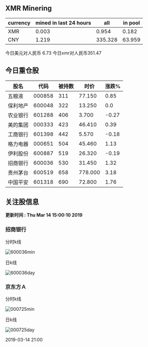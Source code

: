 ## XMR Minering

|currency|mined in last 24 hours|all|in pool|
|---|---|---|---|
|XMR|0.003|0.954|0.182|
|CNY|1.219|335.328|63.959|

今日美元对人民币 6.73	今日xmr对人民币351.47


## 今日重仓股 

|股名|代码|被持数|时价|涨跌%|
|---|---|---|---|---|
|五粮液|000858|311|77.150|0.85|
|保利地产|600048|322|13.250|0.0|
|农业银行|601288|406|3.700|-0.27|
|美的集团|000333|423|46.410|0.39|
|工商银行|601398|442|5.570|-0.18|
|格力电器|000651|504|45.460|1.13|
|伊利股份|600887|519|26.320|-0.19|
|招商银行|600036|530|31.450|1.32|
|贵州茅台|600519|658|778.000|3.18|
|中国平安|601318|690|72.800|1.76|

## 关注股信息
**更新时间 : Thu Mar 14 15:00:10 2019**
### 招商银行 
分时k线

![600036min](http://image.sinajs.cn/newchart/min/n/sh600036.gif)

日k线

![600036day](http://image.sinajs.cn/newchart/daily/n/sh600036.gif)

### 京东方Ａ 
分时k线

![000725min](http://image.sinajs.cn/newchart/min/n/sz000725.gif)

日k线

![000725day](http://image.sinajs.cn/newchart/daily/n/sz000725.gif)

2019-03-14 21:00